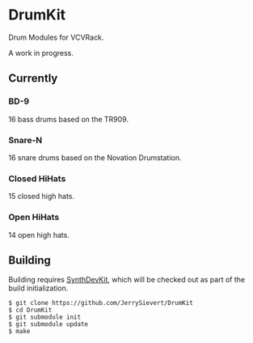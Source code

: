 # DrumKit

Drum Modules for VCVRack.

A work in progress.

## Currently

### BD-9

16 bass drums based on the TR909.

### Snare-N

16 snare drums based on the Novation Drumstation.

### Closed HiHats

15 closed high hats.

### Open HiHats

14 open high hats.

## Building

Building requires [SynthDevKit](https://github.com/JerrySievert/SynthDevKit),
which will be checked out as part of the build initialization.

```
$ git clone https://github.com/JerrySievert/DrumKit
$ cd DrumKit
$ git submodule init
$ git submodule update
$ make
```
